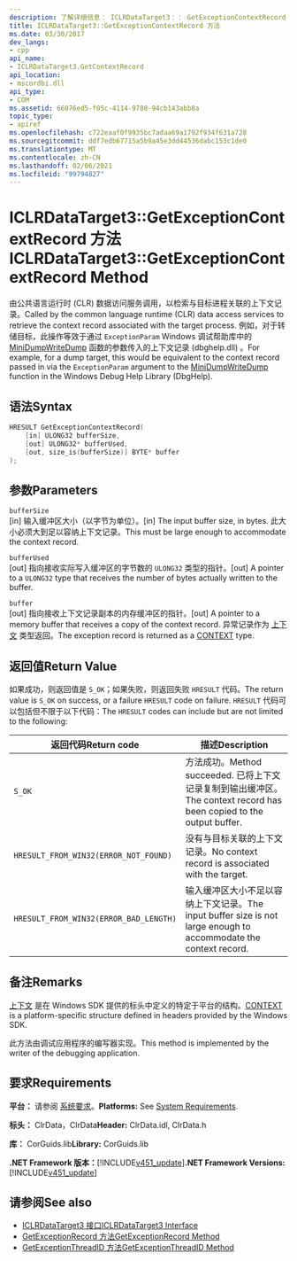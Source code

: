 ```yaml
---
description: 了解详细信息： ICLRDataTarget3：： GetExceptionContextRecord 方法
title: ICLRDataTarget3::GetExceptionContextRecord 方法
ms.date: 03/30/2017
dev_langs:
- cpp
api_name:
- ICLRDataTarget3.GetContextRecord
api_location:
- mscordbi.dll
api_type:
- COM
ms.assetid: 66076ed5-f05c-4114-9788-94cb143abb8a
topic_type:
- apiref
ms.openlocfilehash: c722eaaf0f9935bc7adaa69a1792f934f631a728
ms.sourcegitcommit: ddf7edb67715a5b9a45e3dd44536dabc153c1de0
ms.translationtype: MT
ms.contentlocale: zh-CN
ms.lasthandoff: 02/06/2021
ms.locfileid: "99794827"
---
```

# <a name="iclrdatatarget3getexceptioncontextrecord-method"></a><span data-ttu-id="0ac4d-103">ICLRDataTarget3::GetExceptionContextRecord 方法</span><span class="sxs-lookup"><span data-stu-id="0ac4d-103">ICLRDataTarget3::GetExceptionContextRecord Method</span></span>

<span data-ttu-id="0ac4d-104">由公共语言运行时 (CLR) 数据访问服务调用，以检索与目标进程关联的上下文记录。</span><span class="sxs-lookup"><span data-stu-id="0ac4d-104">Called by the common language runtime (CLR) data access services to retrieve the context record associated with the target process.</span></span> <span data-ttu-id="0ac4d-105">例如，对于转储目标，此操作等效于通过 `ExceptionParam` Windows 调试帮助库中的 [MiniDumpWriteDump](/windows/desktop/api/minidumpapiset/nf-minidumpapiset-minidumpwritedump) 函数的参数传入的上下文记录 (dbghelp.dll) 。</span><span class="sxs-lookup"><span data-stu-id="0ac4d-105">For example, for a dump target, this would be equivalent to the context record passed in via the `ExceptionParam` argument to the [MiniDumpWriteDump](/windows/desktop/api/minidumpapiset/nf-minidumpapiset-minidumpwritedump) function in the Windows Debug Help Library (DbgHelp).</span></span>  
  
## <a name="syntax"></a><span data-ttu-id="0ac4d-106">语法</span><span class="sxs-lookup"><span data-stu-id="0ac4d-106">Syntax</span></span>  
  
```cpp  
HRESULT GetExceptionContextRecord(  
    [in] ULONG32 bufferSize,  
    [out] ULONG32* bufferUsed,  
    [out, size_is(bufferSize)] BYTE* buffer  
);  
```  
  
## <a name="parameters"></a><span data-ttu-id="0ac4d-107">参数</span><span class="sxs-lookup"><span data-stu-id="0ac4d-107">Parameters</span></span>  

 `bufferSize`  
 <span data-ttu-id="0ac4d-108">[in] 输入缓冲区大小（以字节为单位）。</span><span class="sxs-lookup"><span data-stu-id="0ac4d-108">[in] The input buffer size, in bytes.</span></span> <span data-ttu-id="0ac4d-109">此大小必须大到足以容纳上下文记录。</span><span class="sxs-lookup"><span data-stu-id="0ac4d-109">This must be large enough to accommodate the context record.</span></span>  
  
 `bufferUsed`  
 <span data-ttu-id="0ac4d-110">[out] 指向接收实际写入缓冲区的字节数的 `ULONG32` 类型的指针。</span><span class="sxs-lookup"><span data-stu-id="0ac4d-110">[out] A pointer to a `ULONG32` type that receives the number of bytes actually written to the buffer.</span></span>  
  
 `buffer`  
 <span data-ttu-id="0ac4d-111">[out] 指向接收上下文记录副本的内存缓冲区的指针。</span><span class="sxs-lookup"><span data-stu-id="0ac4d-111">[out] A pointer to a memory buffer that receives a copy of the context record.</span></span> <span data-ttu-id="0ac4d-112">异常记录作为 [上下文](/windows/win32/api/winnt/ns-winnt-arm64_nt_context) 类型返回。</span><span class="sxs-lookup"><span data-stu-id="0ac4d-112">The exception record is returned as a [CONTEXT](/windows/win32/api/winnt/ns-winnt-arm64_nt_context) type.</span></span>  
  
## <a name="return-value"></a><span data-ttu-id="0ac4d-113">返回值</span><span class="sxs-lookup"><span data-stu-id="0ac4d-113">Return Value</span></span>  

 <span data-ttu-id="0ac4d-114">如果成功，则返回值是 `S_OK`；如果失败，则返回失败 `HRESULT` 代码。</span><span class="sxs-lookup"><span data-stu-id="0ac4d-114">The return value is `S_OK` on success, or a failure `HRESULT` code on failure.</span></span> <span data-ttu-id="0ac4d-115">`HRESULT` 代码可以包括但不限于以下代码：</span><span class="sxs-lookup"><span data-stu-id="0ac4d-115">The `HRESULT` codes can include but are not limited to the following:</span></span>  
  
|<span data-ttu-id="0ac4d-116">返回代码</span><span class="sxs-lookup"><span data-stu-id="0ac4d-116">Return code</span></span>|<span data-ttu-id="0ac4d-117">描述</span><span class="sxs-lookup"><span data-stu-id="0ac4d-117">Description</span></span>|  
|-----------------|-----------------|  
|`S_OK`|<span data-ttu-id="0ac4d-118">方法成功。</span><span class="sxs-lookup"><span data-stu-id="0ac4d-118">Method succeeded.</span></span> <span data-ttu-id="0ac4d-119">已将上下文记录复制到输出缓冲区。</span><span class="sxs-lookup"><span data-stu-id="0ac4d-119">The context record has been copied to the output buffer.</span></span>|  
|`HRESULT_FROM_WIN32(ERROR_NOT_FOUND)`|<span data-ttu-id="0ac4d-120">没有与目标关联的上下文记录。</span><span class="sxs-lookup"><span data-stu-id="0ac4d-120">No context record is associated with the target.</span></span>|  
|`HRESULT_FROM_WIN32(ERROR_BAD_LENGTH)`|<span data-ttu-id="0ac4d-121">输入缓冲区大小不足以容纳上下文记录。</span><span class="sxs-lookup"><span data-stu-id="0ac4d-121">The input buffer size is not large enough to accommodate the context record.</span></span>|  
  
## <a name="remarks"></a><span data-ttu-id="0ac4d-122">备注</span><span class="sxs-lookup"><span data-stu-id="0ac4d-122">Remarks</span></span>  

 <span data-ttu-id="0ac4d-123">[上下文](/windows/win32/api/winnt/ns-winnt-arm64_nt_context) 是在 Windows SDK 提供的标头中定义的特定于平台的结构。</span><span class="sxs-lookup"><span data-stu-id="0ac4d-123">[CONTEXT](/windows/win32/api/winnt/ns-winnt-arm64_nt_context) is a platform-specific structure defined in headers provided by the Windows SDK.</span></span>  
  
 <span data-ttu-id="0ac4d-124">此方法由调试应用程序的编写器实现。</span><span class="sxs-lookup"><span data-stu-id="0ac4d-124">This method is implemented by the writer of the debugging application.</span></span>  
  
## <a name="requirements"></a><span data-ttu-id="0ac4d-125">要求</span><span class="sxs-lookup"><span data-stu-id="0ac4d-125">Requirements</span></span>  

 <span data-ttu-id="0ac4d-126">**平台：** 请参阅 [系统要求](../../get-started/system-requirements.md)。</span><span class="sxs-lookup"><span data-stu-id="0ac4d-126">**Platforms:** See [System Requirements](../../get-started/system-requirements.md).</span></span>  
  
 <span data-ttu-id="0ac4d-127">**标头：** ClrData，ClrData</span><span class="sxs-lookup"><span data-stu-id="0ac4d-127">**Header:** ClrData.idl, ClrData.h</span></span>  
  
 <span data-ttu-id="0ac4d-128">**库：** CorGuids.lib</span><span class="sxs-lookup"><span data-stu-id="0ac4d-128">**Library:** CorGuids.lib</span></span>  
  
 <span data-ttu-id="0ac4d-129">**.NET Framework 版本：**[!INCLUDE[v451_update](../../../../includes/net-current-v451-nov-plus.md)]</span><span class="sxs-lookup"><span data-stu-id="0ac4d-129">**.NET Framework Versions:** [!INCLUDE[v451_update](../../../../includes/net-current-v451-nov-plus.md)]</span></span>  
  
## <a name="see-also"></a><span data-ttu-id="0ac4d-130">请参阅</span><span class="sxs-lookup"><span data-stu-id="0ac4d-130">See also</span></span>

- [<span data-ttu-id="0ac4d-131">ICLRDataTarget3 接口</span><span class="sxs-lookup"><span data-stu-id="0ac4d-131">ICLRDataTarget3 Interface</span></span>](iclrdatatarget3-interface.md)
- [<span data-ttu-id="0ac4d-132">GetExceptionRecord 方法</span><span class="sxs-lookup"><span data-stu-id="0ac4d-132">GetExceptionRecord Method</span></span>](iclrdatatarget3-getexceptionrecord-method.md)
- [<span data-ttu-id="0ac4d-133">GetExceptionThreadID 方法</span><span class="sxs-lookup"><span data-stu-id="0ac4d-133">GetExceptionThreadID Method</span></span>](iclrdatatarget3-getexceptionthreadid-method.md)
